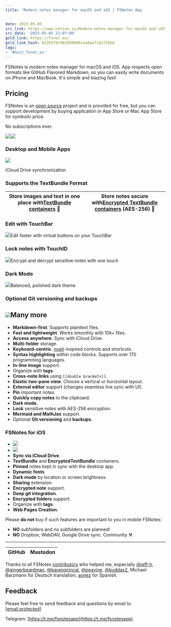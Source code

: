 ```yaml
---
title: 'Modern notes manager for macOS and iOS | FSNotes App

  '
date: 2023-05-05
src_link: https://www.notion.so/Modern-notes-manager-for-macOS-and-iOS-FSNotes-App-70d1c34eba0a498e92a7a5ed71190e4b
src_date: '2023-05-05 22:07:00'
gold_link: https://fsnot.es/
gold_link_hash: 6226379c982d50849cea8ae7cb2725bb
tags:
- '#host_fsnot_es'
---
```


FSNotes is modern notes manager for macOS and iOS. App respects open formats like GitHub Flavored Markdown, so you can easily write documents on iPhone and MacBook.
It's simple and blazing fast!

Pricing
-------

FSNotes is an [open source](https://github.com/glushchenko/fsnotes) project and is provided for free, but you can support development by buying application in App Store or Mac App Store for symbolic price.

No subscriptions ever.

[![](img/badge-download-on-the-mac-app-store.svg)](https://itunes.apple.com/app/fsnotes/id1277179284)[![](img/badge-download-on-the-app-store.svg)](https://itunes.apple.com/app/fsnotes-manager/id1346501102)

### Desktop and Mobile Apps

![](img/front/fsnotes5.webp)

iCloud Drive synchronization

### Supports the TextBundle Format



| Store images and text in one place with[TextBundle containers](http://textbundle.org) 🧳 | Store notes secure with[Encrypted TextBundle containers](https://github.com/glushchenko/fsnotes/wiki/Containers) (AES-256) 🔐 |
| --- | --- |

  
### Edit with TouchBar

![](img/front/touchbar.webp)Edit faster with virtual buttons on your TouchBar

### Lock notes with TouchID

![](img/front/fingerprint.webp)Encrypt and decrypt sensitive notes with one touch

### Dark Mode

![](img/front/darkmode.webp)Balanced, polished dark theme

### Optional Git versioning and backups

![](img/front/git.webp)Many more
---------

* **Markdown-first**. Supports plaintext files.
* **Fast and lightweight**. Works smoothly with 10k+ files.
* **Access anywhere**. Sync with iCloud Drive.
* **Multi-folder** storage.
* **Keyboard-centric**. [nvalt](https://brettterpstra.com/projects/nvalt/)-inspired controls and shortcuts.
* **Syntax highlighting** within code blocks. Supports over 170 programming languages.
* **In-line image** support.
* Organize with **tags**.
* **Cross-note links** using `[[double brackets]]`.
* **Elastic two-pane view**. Choose a vertical or horizontal layout.
* **External editor** support (changes seamless live sync with UI).
* **Pin** important notes.
* **Quickly copy notes** to the clipboard.
* **Dark mode.**
* **Lock** sensitive notes with AES-256 encryption.
* **Mermaid and MathJax** support.
* Optional **Git versioning** and **backups**.

### FSNotes for iOS

* ![](img/fsnotes6-ios/s1x.webp?v=1.0)
* ![](img/fsnotes6-ios/s2x.webp?v=1.0)
* **Sync via iCloud Drive**.
* **TextBundle** and **EncryptedTextBundle** containers.
* **Pinned** notes kept in sync with the desktop app.
* **Dynamic fonts**
* **Dark mode** by location or screen brightness.
* **Sharing** extension.
* **Encrypted note** support.
* **Deep git integration**.
* **Encrypted folders** support.
* Organize with **tags**.
* **Web Pages Creation**.

Please **do not** buy if such features are important to you in mobile FSNotes:

* **NO** subfolders and no subfolders are planned!
* **NO** Dropbox, WebDAV, Google Drive sync.
Community ⚒
-----------



| GitHub | Mastodon |
| --- | --- |

  
Thanks to all FSNotes [contributors](https://github.com/glushchenko/fsnotes/graphs/contributors) who helped me, especially [@jeff-h](https://github.com/jeff-h), [@gingerbeardman](https://github.com/gingerbeardman), [@baranpirincal](https://github.com/baranpirincal), [@peavine](https://github.com/peavine), [@buddax2](https://github.com/buddax2), Michael Barzmann for Deutsch translation,
[aonez](https://github.com/aonez) for Spanish.

Feedback
--------

Please feel free to send feedback and questions by email to [[email protected]](/cdn-cgi/l/email-protection#c5e5b6b0b5b5aab7b185a3b6abaab1eba0b6)

Telegram: [https://t.me/fsnotesapp](https://t.me/fsnotesapp)
